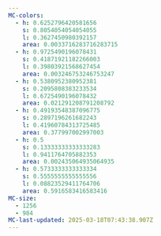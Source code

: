 ```yaml
---
MC-colors:
  - h: 0.6252796420581656
    s: 0.8054054054054055
    l: 0.3627450980392157
    area: 0.0033716283716283715
  - h: 0.9725490196078431
    s: 0.41871921182266003
    l: 0.39803921568627454
    area: 0.003246753246753247
  - h: 0.5380952380952381
    s: 0.2095808383233534
    l: 0.6725490196078432
    area: 0.021291208791208792
  - h: 0.49193548387096775
    s: 0.2897196261682243
    l: 0.41960784313725485
    area: 0.377997002997003
  - h: 0.5
    s: 0.13333333333333283
    l: 0.9411764705882353
    area: 0.002435064935064935
  - h: 0.5733333333333334
    s: 0.5555555555555556
    l: 0.08823529411764706
    area: 0.5916583416583416
MC-size:
  - 1256
  - 984
MC-last-updated: 2025-03-18T07:43:38.907Z
---
```

